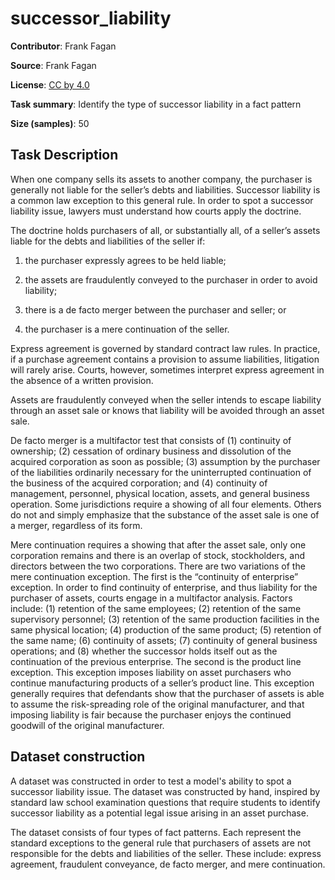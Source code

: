 # successor_liability 
 **Contributor**: Frank Fagan
 
 **Source**: Frank Fagan
 
 **License**: [CC by 4.0](https://creativecommons.org/licenses/by/4.0/)
 
 **Task summary**: Identify the type of successor liability in a fact pattern
 
 **Size (samples)**: 50
 
 ## Task Description
 
 When one company sells its assets to another company, the purchaser is generally not liable for the seller’s debts and liabilities. Successor liability is a common law exception to this general rule. In order to spot a successor liability issue, lawyers must understand how courts apply the doctrine.
 
 The doctrine holds purchasers of all, or substantially all, of a seller’s assets liable for the debts and liabilities of the seller if:
 
 1. the purchaser expressly agrees to be held liable;
 
 2. the assets are fraudulently conveyed to the purchaser in order to avoid liability;
 
 3. there is a de facto merger between the purchaser and seller; or
 
 4. the purchaser is a mere continuation of the seller.
 
 Express agreement is governed by standard contract law rules. In practice, if a purchase agreement contains a provision to assume liabilities, litigation will rarely arise. Courts, however, sometimes interpret express agreement in the absence of a written provision. 
 
 Assets are fraudulently conveyed when the seller intends to escape liability through an asset sale or knows that liability will be avoided through an asset sale.
 
 De facto merger is a multifactor test that consists of (1) continuity of ownership; (2) cessation of ordinary business and dissolution of the acquired corporation as soon as possible; (3) assumption by the purchaser of the liabilities ordinarily necessary for the uninterrupted continuation of the business of the acquired corporation; and (4) continuity of management, personnel, physical location, assets, and general business operation. Some jurisdictions require a showing of all four elements. Others do not and simply emphasize that the substance of the asset sale is one of a merger, regardless of its form.
 
 Mere continuation requires a showing that after the asset sale, only one corporation remains and there is an overlap of stock, stockholders, and directors between the two corporations. There are two variations of the mere continuation exception. The first is the “continuity of enterprise” exception. In order to find continuity of enterprise, and thus liability for the purchaser of assets, courts engage in a multifactor analysis. Factors include: (1) retention of the same employees; (2) retention of the same supervisory personnel; (3) retention of the same production facilities in the same physical location; (4) production of the same product; (5) retention of the same name; (6) continuity of assets; (7) continuity of general business operations; and (8) whether the successor holds itself out as the continuation of the previous enterprise. The second is the product line exception. This exception imposes liability on asset purchasers who continue manufacturing products of a seller’s product line. This exception generally requires that defendants show that the purchaser of assets is able to assume the risk-spreading role of the original manufacturer, and that imposing liability is fair because the purchaser enjoys the continued goodwill of the original manufacturer. 
 
 ## Dataset construction
 
 A dataset was constructed in order to test a model's ability to spot a successor liability issue. The dataset was constructed by hand, inspired by standard law school examination questions that require students to identify successor liability as a potential legal issue arising in an asset purchase.
 
 The dataset consists of four types of fact patterns. Each represent the standard exceptions to the general rule that purchasers of assets are not responsible for the debts and liabilities of the seller. These include: express agreement, fraudulent conveyance, de facto merger, and mere continuation.